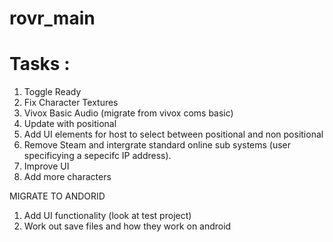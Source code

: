 # rovr_main
 
# Tasks :

1. Toggle Ready
2. Fix Character Textures
3. Vivox Basic Audio (migrate from vivox coms basic)
4. Update with positional
5. Add UI elements for host to select between positional and non positional
6. Remove Steam and intergrate standard online sub systems (user specificying a sepecifc IP address).
7. Improve UI
8. Add more characters


MIGRATE TO ANDORID 
1. Add UI functionality (look at test project)
2. Work out save files and how they work on android 
